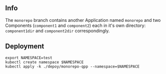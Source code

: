 ## Info

The `monorepo` branch contains another Application named `monorepo` and two Components (`component1` and `component2`) each in it's own directory: `component1dir` and `component2dir` correspondingly.

## Deployment

```
export NAMESPACE=test
kubectl create namespace $NAMESPACE
kubectl apply -k ./depoy/monorepo-qpp --namespace=$NAMESPACE
```
